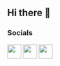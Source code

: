 ## Hi there 👋

<!--
**ShyPianoGuy/shypianoguy** is a ✨ _special_ ✨ repository because its `README.md` (this file) appears on your GitHub profile.

Here are some ideas to get you started:

- 🔭 I’m currently working on ...
- 🌱 I’m currently learning ...
- 👯 I’m looking to collaborate on ...
- 🤔 I’m looking for help with ...
- 💬 Ask me about ...
- 📫 How to reach me: ...
- 😄 Pronouns: ...
- ⚡ Fun fact: ...
-->

### Socials

<p align="left"> <a href="https://discord.com/users/596263924689666048" target="_blank" rel="noreferrer"><img src="https://skillicons.dev/icons?i=discord" width="32" height="32" /></a> <a href="https://www.github.com/shypianoguy" target="_blank" rel="noreferrer"><img src="https://skillicons.dev/icons?i=github" width="32" height="32" /></a> <a href="https://www.linkedin.com/in/devinjahr" target="_blank" rel="noreferrer"><img src="https://skillicons.dev/icons?i=linkedin" width="32" height="32" /></a></p>

